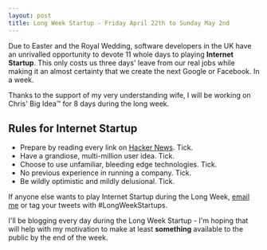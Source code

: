 ```yaml
---
layout: post
title: Long Week Startup - Friday April 22th to Sunday May 2nd
---
```


Due to Easter and the Royal Wedding, software developers in the UK have an unrivalled opportunity to devote 11 whole days to playing **Internet Startup**.  This only costs us three days' leave from our real jobs while making it an almost certainty that we create the next Google or Facebook.  In a week.

Thanks to the support of my very understanding wife, I will be working on Chris' Big Idea&trade; for 8 days during the long week.

Rules for Internet Startup
--------------------------

- Prepare by reading every link on [Hacker News](http://news.ycombinator.com).  Tick.
- Have a grandiose, multi-million user idea.  Tick.
- Choose to use unfamiliar, bleeding edge technologies.  Tick.
- No previous experience in running a company.  Tick.
- Be wildly optimistic and mildly delusional.  Tick.

If anyone else wants to play Internet Startup during the Long Week, [email me](/contact) or tag your tweets with #LongWeekStartups.

I'll be blogging every day during the Long Week Startup - I'm hoping that will help with my motivation to make at least **something** available to the public by the end of the week.

